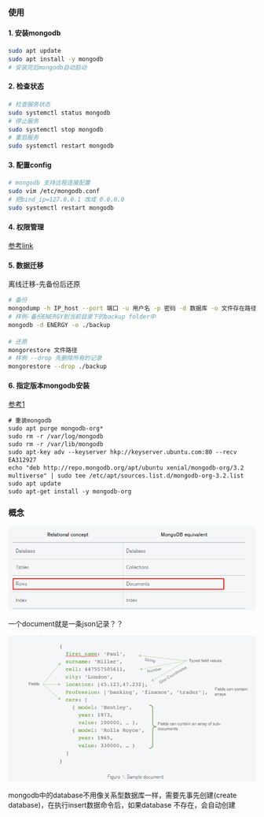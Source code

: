 

### 使用

#### 1. 安装mongodb

```bash
sudo apt update
sudo apt install -y mongodb
# 安装完后mongodb自动启动
```

#### 2. 检查状态

```bash
# 检查服务状态
sudo systemctl status mongodb
# 停止服务
sudo systemctl stop mongodb
# 重启服务
sudo systemctl restart mongodb
```

#### 3. 配置config

```bash
# mongodb 支持远程连接配置
sudo vim /etc/mongodb.conf
# 把bind_ip=127.0.0.1 改成 0.0.0.0
sudo systemctl restart mongodb
```

#### 4. 权限管理

[参考link](https://segmentfault.com/a/1190000015603831)

#### 5. 数据迁移

离线迁移-先备份后还原

```bash
# 备份
mongodump -h IP_host --port 端口 -u 用户名 -p 密码 -d 数据库 -o 文件存在路径
# 样例-备份ENERGY到当前目录下的backup folder中
mongodb -d ENERGY -o ./backup

# 还原
mongorestore 文件路径
# 样例 --drop 先删除所有的记录
mongorestore --drop ./backup
```

#### 6. 指定版本mongodb安装

[参考1](https://www.cnblogs.com/oucbl/p/8417635.html)

```
# 重装mongodb
sudo apt purge mongodb-org*
sudo rm -r /var/log/mongodb
sudo rm -r /var/lib/mongodb
sudo apt-key adv --keyserver hkp://keyserver.ubuntu.com:80 --recv EA312927
echo "deb http://repo.mongodb.org/apt/ubuntu xenial/mongodb-org/3.2 multiverse" | sudo tee /etc/apt/sources.list.d/mongodb-org-3.2.list
sudo apt update
sudo apt-get install -y mongodb-org
```



### 概念

![image-20200522162633417](mongodb安装/image-20200522162633417.png)

一个document就是一条json记录？？

![image-20200522162736868](mongodb安装/image-20200522162736868.png)

mongodb中的database不用像关系型数据库一样，需要先事先创建(create database)，在执行insert数据命令后，如果database 不存在，会自动创建

